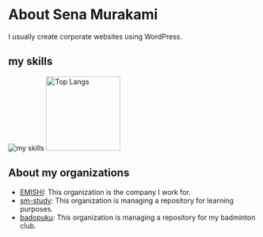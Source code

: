 # About Sena Murakami

I usually create corporate websites using WordPress.

## my skills

<img alt="my skills" src="https://skillicons.dev/icons?theme=light&perline=8&i=scss,js,ts,react,next,tailwind,wordpress,php,webpack,rollupjs,vite,docker" />

<img alt="Top Langs" height="150px" src="https://github-readme-stats.vercel.app/api/top-langs/?username=SenaMurakami&layout=compact&show_icons=true&theme=onedark" />

## About my organizations

- [EMISHI](https://github.com/emishi-co-ltd): This organization is the company I work for.
- [sm-study](https://github.com/sm-study): This organization is managing a repository for learning purposes.
- [badopuku](https://github.com/badopuku): This organization is managing a repository for my badminton club.
